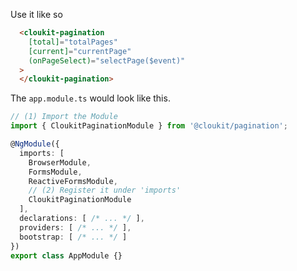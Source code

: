 Use it like so

```html
  <cloukit-pagination
    [total]="totalPages"
    [current]="currentPage"
    (onPageSelect)="selectPage($event)"
  >
  </cloukit-pagination>
```


The `app.module.ts` would look like this.

```typescript
// (1) Import the Module
import { CloukitPaginationModule } from '@cloukit/pagination';

@NgModule({
  imports: [
    BrowserModule,
    FormsModule,
    ReactiveFormsModule,
    // (2) Register it under 'imports'
    CloukitPaginationModule
  ],
  declarations: [ /* ... */ ],
  providers: [ /* ... */ ],
  bootstrap: [ /* ... */ ]
})
export class AppModule {}
```
